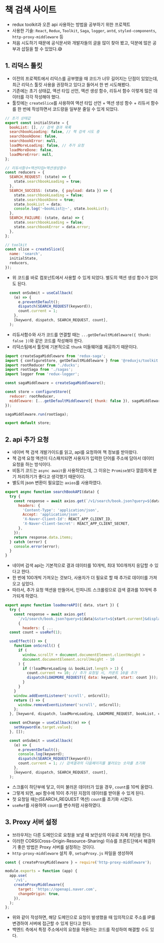 # 책 검색 사이트
- redux toolkit과 오픈 api 사용하는 방법을 공부하기 위한 프로젝트
- 사용한 기술: `React`, `Redux`, `Toolkit`, `Saga`, `logger`, `antd`, `styled-components`, `http-proxy-middleware` 등
- 처음 시도하기 때문에 공식문서와 개발자들의 글을 많이 찾아 봤고, 덕분에 많은 공부과 삽질을 할 수 있었다.😅

## 1. 리덕스 툴킷  
- 이전의 프로젝트에서 리덕스를 공부했을 때 코드가 너무 길어지는 단점이 있었는데, 최근 리덕스 툴킷 사용을 권장하고 있다고 들어서 한 번 시도해봤다.
- 기존에는 초기 상태값, 액션 타입 선언, 액션 생성 함수, 리듀서 함수 이렇게 많은 데이터를 각각 작성해야 했다.
- 툴킷에는 `createSlice`를 사용하여 액션 타입 선언 + 액션 생성 함수 + 리듀서 함수를 한 번에 작성하면서 코드량을 일부분 줄일 수 있게 되었다.
```javascript
// 초기 상태값
export const initialState = {
  bookList: [], // 검색 결과 목록
  searchbookLoading: false, // 책 검색 시도 중
  searchbookDone: false,
  searchbookError: null,
  loadMoreLoading: false, // 추가 요청
  loadMoreDone: false,
  loadMoreError: null,
};

// 리듀서함수+액션타입+액션생성함수
const reducers = {
  SEARCH_REQUEST: (state) => {
    state.searchbookLoading = true;
  },
  SEARCH_SUCCESS: (state, { payload: data }) => {
    state.searchbookLoading = false;
    state.searchbookDone = true;
    state.bookList = data;
    console.log('~bookList는~', state.bookList);
  },
  SEARCH_FAILURE: (state, data) => {
    state.searchbookLoading = false;
    state.searchbookError = data.error;
  },
};

// toolkit
const slice = createSlice({
  name: 'search',
  initialState,
  reducers,
});
```
- 위 코드를 바로 컴포넌트에서 사용할 수 있게 되었다. 별도의 액션 생성 함수가 없어도 된다.
```javascript
  const onSubmit = useCallback(
    (e) => {
      e.preventDefault();
      dispatch(SEARCH_REQUEST(keyword));
      count.current = 1;
    },
    [keyword, dispatch, SEARCH_REQUEST, count],
  );
```
- 리듀서함수와 사가 코드를 연결할 때는 `...getDefaultMiddleware({ thunk: false })`와 같은 코드를 작성해야 한다.
- 리덕스팀에서 툴킷에 기본적으로 `thunk` 미들웨어를 제공하기 때문이다.
```javascript
import createSagaMiddleware from 'redux-saga';
import { configureStore, getDefaultMiddleware } from '@reduxjs/toolkit';
import rootReducer from './ducks';
import rootSaga from './sagas';
import logger from 'redux-logger';

const sagaMiddleware = createSagaMiddleware();

const store = configureStore({
  reducer: rootReducer,
  middleware: [...getDefaultMiddleware({ thunk: false }), sagaMiddleware, logger],
});

sagaMiddleware.run(rootSaga);

export default store;
```

## 2. api 추가 요청 
- 네이버 책 검색 개발가이드를 읽고, api를 요청하여 책 정보를 받아왔다.
- 책 검색 요청 액션이 디스패치되면 사용자가 입력한 단어를 주소에 담아서 데이터 요청을 하는 방식이다.
- 비동기 코드는 `async await`을 사용하였는데, 그 이유는 `Promise`보다 깔끔하게 분기 처리하기가 좋다고 생각했기 때문이다.
- 별도의 json 변환이 필요없는 `axios`를 사용하였다.
```javascript
export async function searchBookAPI(data) {
  try {
    const response = await axios.get(`/v1/search/book.json?query=${data}&display=5`, {
      headers: {
        'Content-Type': 'application/json',
        Accept: 'application/json',
        'X-Naver-Client-Id': REACT_APP_CLIENT_ID,
        'X-Naver-Client-Secret': REACT_APP_CLIENT_SECRET,
      },
    });
    return response.data.items;
  } catch (error) {
    console.error(error);
  }
}
```
- 네이버 검색 api는 기본적으로 결과 데이터를 10개씩, 최대 100개까지 응답할 수 있다고 한다.
- 한 번에 100개씩 가져오는 것보다, 사용자가 더 필요로 할 때 추가로 데이터를 가져오고 싶었다.
- 따라서, 추가 요청 액션을 만들어서, 인피니트 스크롤링으로 검색 결과를 10개씩 추가되게 하였다.
```javascript
export async function loadmoreAPI({ data, start }) {
  try {
    const response = await axios.get(
      `/v1/search/book.json?query=${data}&start=${start.current}&display=5`,
      {
        headers: { ...
  const count = useRef(1);
```
```javascript
  useEffect(() => {
    function onScroll() {
      if (
        window.scrollY + document.documentElement.clientHeight >
        document.documentElement.scrollHeight - 10
      ) {
        if (!loadMoreLoading && bookList.length > 1) {
          count.current += 10; // 추가 요청일 시, 카운트 10을 추가
          dispatch(LOADMORE_REQUEST({ data: keyword, start: count }));
        }
      }
    }
    window.addEventListener('scroll', onScroll);
    return () => {
      window.removeEventListener('scroll', onScroll);
    };
  }, [keyword, dispatch, loadMoreLoading, LOADMORE_REQUEST, bookList, count]);

  const onChange = useCallback((e) => {
    setKeyword(e.target.value);
  }, []);

  const onSubmit = useCallback(
    (e) => {
      e.preventDefault();
      console.log(keyword);
      dispatch(SEARCH_REQUEST(keyword));
      count.current = 1; // 검색결과의 다음페이지를 불러오는 숫자를 초기화
    },
    [keyword, dispatch, SEARCH_REQUEST, count],
  );

```
- 스크롤이 하단부에 닿고, 이미 불러온 데이터가 있을 경우, `count`를 10씩 올렸다.
- 그렇게 되면, api 함수에 10이 추가된 지점의 데이터를 받아올 수 있게 된다.
- 첫 요청일 때는(SEARCH_REQUEST 액션) `count`를 초기화 시켰다.
- `useRef`를 사용하여 `count`를 변수처럼 사용하였다.
## 3. Proxy 서버 설정
- 브라우저는 다른 도메인으로 요청을 보낼 때 보안상의 이유로 자체 차단을 한다. 
- 이러한 CORS(Cross-Origin-Resource-Sharing) 이슈를 프론트단에서 해결하기 좋은 방법은 Proxy 서버를 설정하는 것이다.
- `http-proxy-middleware` 설치 후, `setupProxy.js` 파일을 생성하여
```javascript
const { createProxyMiddleware } = require('http-proxy-middleware');

module.exports = function (app) {
  app.use(
    '/v1',
    createProxyMiddleware({
      target: 'https://openapi.naver.com',
      changeOrigin: true,
    }),
  );
};
```
- 위와 같이 작성하면, 해당 도메인으로 요청이 발생했을 때 임의적으로 주소를 IP를 변경하여 서버에 접근할 수 있게 된다고 한다.
- 백엔드 측에서 특정 주소에서의 요청을 허용하는 코드를 작성하여 해결할 수도 있다.
